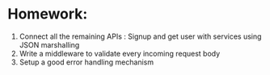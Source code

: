 # Homework:

1. Connect all the remaining APIs : Signup and get user with services using JSON marshalling
2. Write a middleware to validate every incoming request body
3. Setup a good error handling mechanism